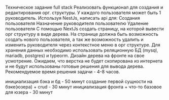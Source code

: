 Техническое задание full stack
Реализовать функционал для создания и редактирования орг. структуры.
У каждого пользователя может быть 1 руководитель.
Используя NestJs, написать api для:
Создания пользователя
Назначение руководителя пользователю
Удаление пользователя
С помощью NextJs создать страницу, на которой вывести орг структуру в виде дерева.
На странице должна быть возможность создать нового пользователя, а так же возможность удалить и изменить руководителя через контекстное меню в орг структуре.
Для хранения данных необходимо использовать реляционную БД (mysql, mariadb, postgres) и typeorm.
Дизайн дерева на фронте на свое усмотрение.
Ожидаем, что верстка не будет скопирована из интернета и не будут использованы готовые решения для вывода дерева.
Рекомендуемое время решения задачи - 4-8 часов.

инициализация бэка и бд - 50 минут
создание первой сущности на бэке(юзера) + crud - 30 минут
инициализация фронта + что-то базовое для юзера - 30 минут
